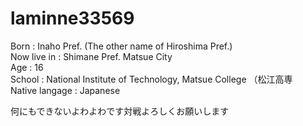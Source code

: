 # laminne33569

Born : Inaho Pref.  (The other name of Hiroshima Pref.)  
Now live in : Shimane Pref. Matsue City  
Age : 16  
School : National Institute of Technology, Matsue College （松江高専   
Native langage : Japanese  

何にもできないよわよわです対戦よろしくお願いします

